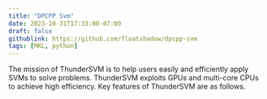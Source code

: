 ```yaml
---
title: "DPCPP Svm"
date: 2023-10-31T17:33:00-07:00
draft: false
githublink: https://github.com/floatshadow/dpcpp-svm
tags: [MKL, python]
---
```


The mission of ThunderSVM is to help users easily and efficiently apply SVMs to solve problems. ThunderSVM exploits GPUs and multi-core CPUs to achieve high efficiency. Key features of ThunderSVM are as follows.
